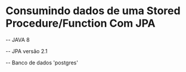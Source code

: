 # Consumindo dados de uma Stored Procedure/Function Com JPA 

-- JAVA 8

-- JPA versão 2.1

-- Banco de dados 'postgres'
